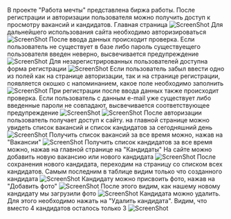 В проекте "Работа мечты" представлена биржа работы. 
После регистрации и авторизации пользователя можно получить доступ к просмотру вакансий и кандидатов.
Главная страница
![ScreenShot](images/1.png)
Для дальнейшего использования сайта необходимо авторизироваться
![ScreenShot](images/2.0.png)
После ввода данных происходит проверка. Если пользователь не существует в базе либо пароль существуещего пользователя
введен неверно, высвечивается предупреждение
![ScreenShot](images/2.1.png)
Для незарегистрированных пользователей доступна форма регистрации
![ScreenShot](images/3.0.png)
Если пользователь забыл ввести одно из полей как на странице авторизации, так и на странице регистрации,
появляется окошко с напоминанием, какое поле необходимо заполнить
![ScreenShot](images/3.1.png)
При регистрации после ввода данных также происходит проверка. Если пользователь с данным e-mail уже существует либо
введенные пароли не совпадают, высвечивается соответствующее предупреждение
![ScreenShot](images/3.2.png)
![ScreenShot](images/3.3.png)
После авторизации пользователь получает доступ к сайту. на главной странице можно увидеть список вакансий и список кандидатов за сегодняшний день
![ScreenShot](images/4.png)
Получить список вакансий за все время можно, нажав на "Вакансии"
![ScreenShot](images/5.png)
Получить список кандидатов за все время можно, нажав на главной странице на "Кандидаты"
На сайте можно добавить новую вакансию или нового кандидата
![ScreenShot](images/6.png)
После сохранения нового кандидата, переходим на страницу со списком всех кандидатов. Самым последним в таблице видим только что созданного кандидата 
![ScreenShot](images/7.png)
Кандидату можно присвоить фото, нажав на "Добавить фото"
![ScreenShot](images/8.png)
После этого видим, как нашему новому кандидату мы загрузили фото
![ScreenShot](images/9.png)
Кандидата можно удалить. Для этого необходимо нажать на "Удалить кандидата". Видим, что вместо 4 кандидатов осталось только 3
![ScreenShot](images/10.png)